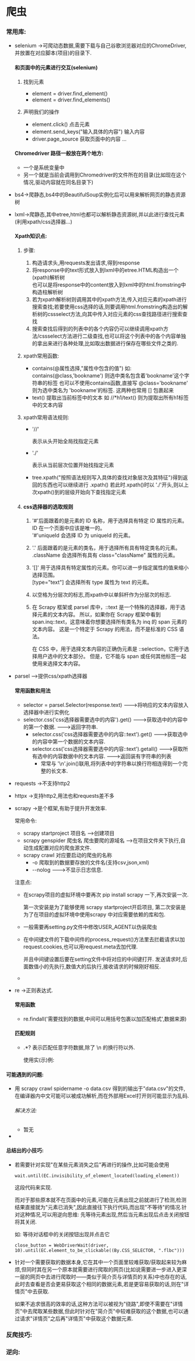 # 爬虫

### 	常用库:

 -  selenium  ->可爬动态数据,需要下载与自己谷歌浏览器对应的ChromeDriver,并放置在对应脚本(项目)的目录下.

    #### 和页面中的元素进行交互(selenium)

    1. 找到元素
        - element = driver.find_element()
        - element = driver.find_elements()

    2. 声明我们的操作
        - element.click()  点击元素
        - element.send_keys("输入具体的内容")  输入内容
        - driver.page_source  获取页面中的内容
       ...

    #### Chromedriver 路径一般放在两个地方:

    - 一个是系统变量中
    - 另一个就是当前会调用到Chromedriver的文件所在的目录(比如现在这个情况,驱动内容就在同名目录下)

 -  bs4->爬静态,bs4中的BeautifulSoup实例化后可以用来解析网页的静态资源树

 -  lxml->爬静态,其中etree,html也都可以解析静态资源树,并以此进行查找元素(利用xpath/css选择器...)

    #### Xpath知识点:

    1. 步骤:
        1. 构造请求头,用requests发出请求,得到response
        2. 将response中的text形式放入到lxml中的etree.HTML构造出一个(xpath)解析树<br>也可以是将response中的content放入到lxml中的html.fromstring中构造柱解析树
        3. 若为xpath解析树则调用其中的xpath方法,传入对应元素的xpath进行搜索查找;若要使用css选择的话,则要调用html.fromstring构造出的解析树的cssselect方法,向其中传入对应元素的css查找路径进行搜索查找
        4. 搜索查找后得到的列表中的各个内容仍可以继续调用xpath方法/cssselect方法进行二级查找,也可以将这个列表中的各个内容单独的拿出来进行各种处理,比如取出数据进行保存在哪些文件之类的.

    2. xpath常用函数:
        - contains(@属性选择,"属性中包含的值")   如: contains(@class,'bookname') 则选中类名包含着'bookname'这个字符串的标签
          也可以不使用contains函数,直接写 @class='bookname'  则为选中类名为 'bookname'的标签.
          这两种也常用 [] 包裹起来
        - text()   提取出当前标签中的文本  如 //*h1/text() 则为提取出所有h1标签中的文本内容

    3. xpath常用语法规则:

        - '//'<p> 表示从头开始全局找指定元素

        - './' <p> 表示从当前层次位置开始找指定元素

        - tree.xpath("按照语法规则写入具体的查找对象层次及其特征")得到返回的东西也可以继续进行 .xpath()
          若此时.xpath()时以 './'开头,则以上次xpath()到的层级开始向下查找指定元素

    4. #### css选择器的选取规则
        1. '#'后面跟着的是元素的 ID 名称，用于选择具有特定 ID 属性的元素。ID 在一个页面中应该是唯一的。    
            '#'uniqueId 会选择 ID 为 uniqueId 的元素。

        2. '.' 后面跟着的是元素的类名，用于选择所有具有特定类名的元素。    
           .className 会选择所有具有 class="className" 属性的元素。

        3. '[]' 用于选择具有特定属性的元素。你可以进一步指定属性的值来缩小选择范围。        
           [type="text"] 会选择所有 type 属性为 text 的元素。

        4. 以空格为分层次的标志,而xpath中以单斜杆作为分层次的标志.

        5.   在 Scrapy 框架或 parsel 库中，::text 是一个特殊的选择器，用于选择元素的文本内容。
             所以，如果你在 Scrapy 框架中看到 span.inq::text，这意味着你想要选择所有类名为 inq 的 span 元素的文本内容。
             这是一个特定于 Scrapy 的用法，而不是标准的 CSS 语法。

             在 CSS 中，用于选择文本内容的正确伪元素是 ::selection，它用于选择用户选中的文本部分。
             但是，它不能与 span 或任何其他标签一起使用来选择文本内容。	

- parsel -->提供css/xpath选择器

  #### 常用函数和用法

  - selector = parsel.Selector(response.text)  --->将响应的文本内容放入选择器中进行实例化
  - selector.css('css选择器需要选中的内容').get()   --->获取选中的内容中的第一个数据. --->返回字符串.
    - selector.css('css选择器需要选中的内容::text').get()   --->获取选中的内容中第一个数据的文本内容.
    - selector.css('css选择器需要选中的内容::text').getall()   --->获取所有选中的内容数据中的文本内容.  --->返回装有字符串的列表  
      - 常常与 '\n'.join()联用,将列表中的字符串以换行符相连得到一个完整的长文本.

- requests  ->不支持http2

- httpx   ->支持http2,用法也和requests差不多

- scrapy  ->是个框架,有助于提升开发效率.

  常用命令:

  - scrapy startproject 项目名  -->创建项目
  - scrapy genspider 爬虫名 爬虫要爬的源域名  -->在项目文件夹下执行,自动生成配置对应的爬虫源文件.
  - scrapy crawl 对应要启动的爬虫的名称 
    - -o 爬取到的数据要存放的文件名(支持csv,json,xml)
    - --nolog   --->不显示日志信息.

  注意点:

  - 在scrapy项目的虚拟环境中要再次 pip install scrapy 一下,再次安装一次.

    第一次安装是为了能够使用 scrapy startproject开启项目, 第二次安装是为了在项目的虚拟环境中使用scrapy 中对应需要依赖的库和包.

  - 一般需要再setting.py文件中修改USER_AGENT以伪装爬虫

  - 在中间键文件的下载中间件的process_request()方法里去拦截请求以加request.cookies,也可以用request.meta去加代理.

    并且中间键设置后要在setting文件中将对应的中间键打开.  发送请求时,后面数值小的先执行,数值大的后执行,接收请求的时候刚好相反.

  - 

- re  ->正则表达式.

  #### 常用函数

  - re.findall('需要找到的数据,中间可以用括号包裹以加匹配格式',数据来源)

  #### 匹配规则

  - .*? 表示匹配任意字符数据,除了 \n 的换行符以外. 
  
    使用实(示)例:
  
    

#### 

#### 可能遇到的问题:

- 用 scrapy crawl  spidername -o data.csv 得到的输出于"data.csv"的文件,在编译器内中文可能可以被成功解析,而在外部用Excel打开则可能显示为乱码.

  ###### 解决方法:

  - 暂无

- 

#### 总结出的小技巧:

- 若需要针对实现"在某些元素消失之后"再进行的操作,比如可能会使用

  ```
  wait.until(EC.invisibility_of_element_located(loading_element))
  ```

  这段代码来实现.

  而对于那些原本就不在页面中的元素,可能在元素出现之前就进行了检测,检测结果直接就为"元素已消失",因此直接往下执行代码,而出现"不等待"的情况.针对这种情况,可以用逆向思维:
  先等待元素出现,然后当元素出现后点击关闭按钮将其关闭. 

  如: 等待对话框中的关闭按钮出现并点击它

  ```
  close_button = WebDriverWait(driver, 10).until(EC.element_to_be_clickable((By.CSS_SELECTOR, ".flbc")))
  ```

- 针对一个需要获取的数据本身,它在其中一个页面里较难获取/获取起来较为麻烦,但同时其在另一个原本就需要进行爬取的网页(比如说需要进一步进入更深一层的网页中去进行爬取时——类似于简介页与详情页的关系)中也存在的话,此时去查看是否会更易获取这个相同的数据元素,若是更容易获取的话,则在"详情页"中去获取.

  如果不追求很高的效率的话,这种方法可以被视为"绕路",即使不需要在"详情页"中去爬取某些数据,但此时针对在"简介页"中较难获取的这个数据,也可以通过请求"详情页"之后再"详情页"中获取这个数据元素.





### 反爬技巧:



### 逆向: